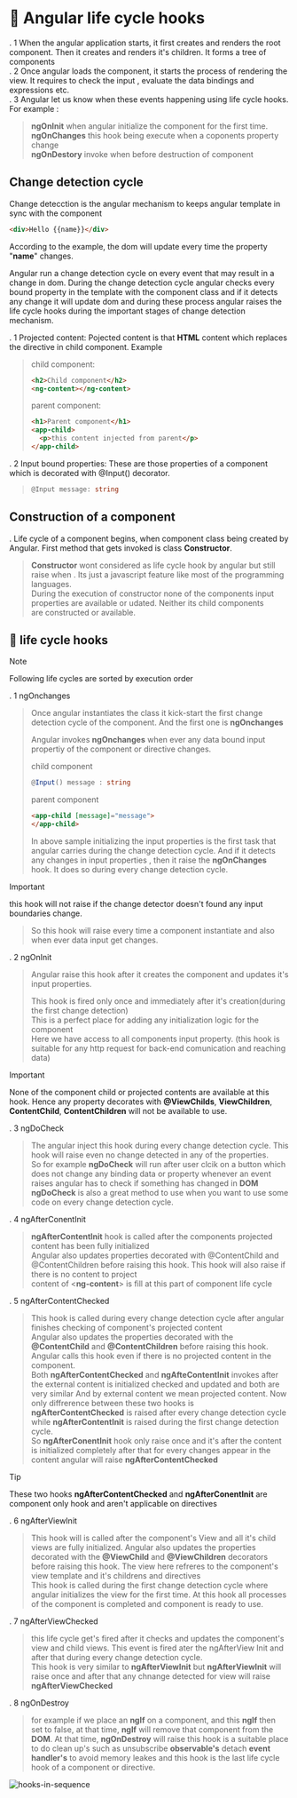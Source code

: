 # :trident: Angular life cycle hooks

. 1 When the angular application starts, it first creates and renders the root component. Then it creates and renders it's children. It forms a tree of components  
. 2 Once angular loads the component, it starts the process of rendering the view. It requires to check the input , evaluate the data bindings and expressions etc.  
. 3 Angular let us know when these events happening using life cycle hooks. For example : 
>**ngOnInit** when angular initialize the component for the first time.  
>**ngOnChanges** this hook being execute when a coponents property change  
>**ngOnDestory** invoke when before destruction of component


## Change detection cycle
 
 Change detecction is the angular mechanism to keeps angular template in sync with the component  
 ```html
<div>Hello {{name}}</div>
 ```

According to the example, the dom will update every time the property "**name**" changes.

Angular run a change detection cycle on every event that may result in a change in dom. During the change detection cycle angular checks every bound property in the template with the component class and if it detects any change it will update dom and during these process angular raises the life cycle hooks during the important stages of change detection mechanism.

. 1 Projected content: Pojected content is that **HTML** content which replaces the <ng-content> directive in child component. Example
>child component:
>```html
><h2>Child component</h2>
><ng-content></ng-content>
>```
>parent component:
>```html
><h1>Parent component</h1>
><app-child>
>   <p>this content injected from parent</p>
></app-child>
>```

. 2 Input bound properties: These are those properties of a component which is decorated with @Input() decorator.
>```typescript
>@Input message: string
>```

## Construction of a component

. Life cycle of a component begins, when component class being created by Angular. First method that gets invoked is class **Constructor**.
>**Constructor** wont considered as life cycle hook by angular but still raise when . Its just a javascript feature like most of the programming languages.  
>During the execution of constructor none of the components input properties are available or udated. Neither its child components  
>are constructed or available.  

## :dart: life cycle hooks


> [!NOTE]  
> Following life cycles are sorted by execution order  


. 1 ngOnchanges  
>Once angular instantiates the class it kick-start the first change detection cycle of the component. And the first one is **ngOnchanges**  
>
>Angular invokes **ngOnchanges** when ever any data bound input propertiy of the component or directive changes.  
>  
>child component
>```typescript  
>@Input() message : string
>```  
>parent component
>```html
><app-child [message]="message">
></app-child>
>```
> In above sample initializing the input properties is the first task that angular carries during the change detection cycle. And if it
> detects any changes in input properties , then it raise the **ngOnChanges** hook. It does so during every change detection cycle.


> [!IMPORTANT]
> this hook will not raise if the change detector doesn't found any input boundaries change.


>So this hook will raise every time a component instantiate and also when ever data input get changes.  

. 2 ngOnInit  
>Angular raise this hook after it creates the component and updates it's input properties.  
>
>This hook is fired only once and immediately after it's creation(during the first change detection)  
>This is a perfect place for adding any initialization logic for the component  
>Here we have access to all components input property. (this hook is suitable for any http request for back-end comunication and reaching 
data)


> [!IMPORTANT]  
> None of the component child or projected contents are available at this hook. Hence any property decorates with **@ViewChilds**, 
**ViewChildren**, **ContentChild**, **ContentChildren** will not be available to use.  


. 3 ngDoCheck  
>The angular inject this hook during every change detection cycle. This hook will raise even no change detected in any of the properties.  
>So for example **ngDoCheck** will run after user clcik on a button which does not change any binding data or property whenever an event 
raises angular has to check if something has changed in **DOM**  
>**ngDoCheck** is also a great method to use when you want to use some code on every change detection cycle.  

. 4 ngAfterConentInit
> **ngAfterContentInit** hook is called after the components projected content has been fully initialized  
>Angular also updates properties decorated with @ContentChild and @ContentChildren before raising this hook. This hook will also raise if 
there is no content to project  
>content of <**ng-content**> is fill at this part of component life cycle

. 5 ngAfterContentChecked
>This hook is called during every change detection cycle after angular finishes checking of component's projected content  
>Angular also updates the properties decorated with the **@ContentChild** and **@ContentChildren** before raising this hook. Angular calls this hook even if there is no projected content in the component.  
>Both  **ngAfterContentChecked** and **ngAfteContentInit** invokes after the external content is initialized checked and updated and both are very similar And by external content we mean projected content. Now only diffrerence between these two hooks is **ngAfterContentChecked** is raised after every change detection cycle while  **ngAfterContentInit** is raised during the first change detection cycle.  
>So **ngAfterConentInit** hook only raise once and it's after the content is initialized completely after that for every changes appear in the content angular will raise **ngAfterContentChecked**

> [!TIP]
> These two hooks **ngAfterContentChecked** and **ngAfterConentInit** are component only hook and aren't applicable on directives


. 6 ngAfterViewInit 
>This hook will is called after the component's View and all it's child views are fully initialized. Angular also updates the properties decorated with the **@ViewChild** and **@ViewChildren** decorators before raising this hook.
>The view here refreres to the component's view template and it's childrens and directives  
>This hook is called during the first change detection cycle where angular initializes the view for the first time.
> At this hook all processes of the component is completed and component is ready to use.  

. 7 ngAfterViewChecked
>this life cycle get's fired after it checks and updates the component's view and child views. This event is fired ater the ngAfterView Init and after that during every change detection cycle.  
>This hook is very similar to **ngAfterViewInit** but **ngAfterViewInit** will raise once and after that any chnange detected for view will raise **ngAfterViewChecked**  

. 8 ngOnDestroy
>for example if we place an **ngIf** on a component, and this **ngIf** then set to false, at that time, **ngIf** will remove that component from the **DOM**. At that time, **ngOnDestroy** will raise
>this hook is a suitable place to do clean up's such as unsubscribe **observable's** detach **event handler's** to avoid memory leakes and this hook is the last life cycle hook of a component or directive.  

 
![hooks-in-sequence](https://github.com/user-attachments/assets/eb93e36c-f491-437b-b502-37c5371de46a)
